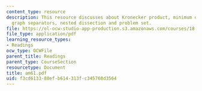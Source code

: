 ```yaml
---
content_type: resource
description: This resource discusses about Kronecker product, minimum degree algorithm,
  graph separators, nested dissection and problem set.
file: https://ol-ocw-studio-app-production.s3.amazonaws.com/courses/18-086-mathematical-methods-for-engineers-ii-spring-2006/f3cd613388efb614313fc345768d3564_am61.pdf
file_type: application/pdf
learning_resource_types:
- Readings
ocw_type: OCWFile
parent_title: Readings
parent_type: CourseSection
resourcetype: Document
title: am61.pdf
uid: f3cd6133-88ef-b614-313f-c345768d3564
---
```

